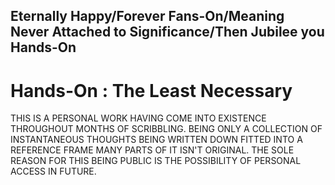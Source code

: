 ## Eternally Happy/Forever Fans-On/Meaning Never Attached to Significance/Then Jubilee you Hands-On
# Hands-On : The Least Necessary

THIS IS A PERSONAL WORK HAVING COME INTO EXISTENCE THROUGHOUT MONTHS OF SCRIBBLING. BEING ONLY A COLLECTION OF INSTANTANEOUS THOUGHTS BEING WRITTEN DOWN FITTED INTO A REFERENCE FRAME MANY PARTS OF IT ISN'T ORIGINAL. THE SOLE REASON FOR THIS BEING PUBLIC IS THE POSSIBILITY OF PERSONAL ACCESS IN FUTURE.
